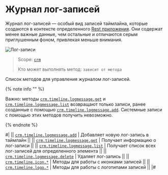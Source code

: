 # Журнал лог-записей

Журнал лог-записей — особый вид записей таймлайна, которые создаются в контексте определенного [Rest приложения](https://dev.1c-bitrix.ru/docs/chm_files/app.zip). Они содержат менее важные данные, чем остальные и отличаются серым приглушенным фоном, привлекая меньше внимания.

![Лог-записи](./_images/logmessage.png)

> Scope: [`crm`](../../../scopes/permissions.md)
>
> Кто может выполнять метод: `зависит от метода`

Список методов для управления журналом лог-записей.

{% note info "" %}

Важно: методы [`crm.timeline.logmessage.get`](./crm-timeline-logmessage-get.md) и [`crm.timeline.logmessage.list`](./crm-timeline-logmessage-list.md) возвращают только записи, ранее созданные с помощью [`crm.timeline.logmessage.add`](./crm-timeline-logmessage-add.md). Системные записи с помощью этих методов получить невозможно.

{% endnote %}

#|
|| [`crm.timeline.logmessage.add`](./crm-timeline-logmessage-add.md) | Добавляет новую лог-запись в таймлайн ||
|| [`crm.timeline.logmessage.get`](./crm-timeline-logmessage-get.md) | Получает информацию о лог-записи ||
|| [`crm.timeline.logmessage.list`](./crm-timeline-logmessage-list.md) | Получает список всех лог-записей для определенного элемента ||
|| [`crm.timeline.logmessage.delete`](./crm-timeline-logmessage-delete.md) | Удаляет лог-запись ||
|| [`crm.timeline.icon.*`](./icons/index.md) | Методы для работы с иконками записей ||
|| [`crm.timeline.logo.*`](./logo/index.md) | Методы для работы с логотипами записей ||
|#
